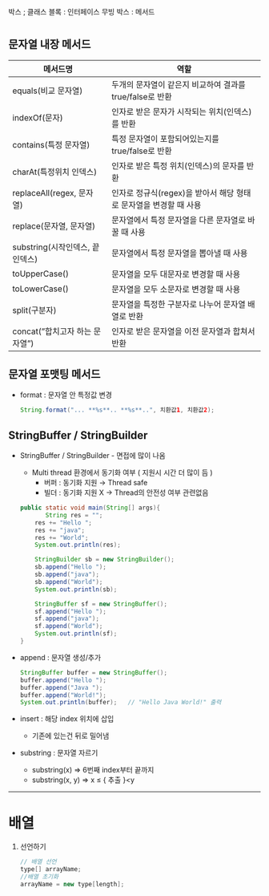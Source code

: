 박스 ; 클래스
블록 : 인터페이스
무빙 박스 : 메서드

# <Method>

## 문자열 내장 메서드

| 메서드명 | 역할 |
| --- | --- |
| equals(비교 문자열) | 두개의 문자열이 같은지 비교하여 결과를 true/false로 반환 |
| indexOf(문자) | 인자로 받은 문자가 시작되는 위치(인덱스)를 반환 |
| contains(특정 문자열) | 특정 문자열이 포함되어있는지를 true/false로 반환 |
| charAt(특정위치 인덱스) | 인자로 받은 특정 위치(인덱스)의 문자를 반환 |
| replaceAll(regex, 문자열) | 인자로 정규식(regex)을 받아서 해당 형태로 문자열을 변경할 때 사용 |
| replace(문자열, 문자열) | 문자열에서 특정 문자열을 다른 문자열로 바꿀 때 사용 |
| substring(시작인덱스, 끝인덱스) | 문자열에서 특정 문자열을 뽑아낼 때 사용 |
| toUpperCase() | 문자열을 모두 대문자로 변경할 때 사용 |
| toLowerCase() | 문자열을 모두 소문자로 변경할 때 사용 |
| split(구분자) | 문자열을 특정한 구분자로 나누어 문자열 배열로 반환 |
| concat(”합치고자 하는 문자열”) | 인자로 받은 문자열을 이전 문자열과 합쳐서 반환 |

## 문자열 포맷팅 메서드

- format : 문자열 안 특정값 변경
    
    ```java
    String.format("... **%s**.. **%s**..", 치환값1, 치환값2);
    ```
    

## StringBuffer / StringBuilder

- StringBuffer / StringBuilder - 면접에 많이 나옴
    - Multi thread 환경에서 동기화 여부 ( 지원시 시간 더 많이 듬 )
        - 버퍼 : 동기화 지원 → Thread safe
        - 빌더 : 동기화 지원 X → Thread의 안전성 여부 관련없음
    
    ```java
    public static void main(String[] args){
    	   String res = "";
        res += "Hello ";
        res += "java";
        res += "World";
        System.out.println(res);
    
        StringBuilder sb = new StringBuilder();
        sb.append("Hello ");
        sb.append("java");
        sb.append("World");
        System.out.println(sb);
    
        StringBuffer sf = new StringBuffer();
        sf.append("Hello ");
        sf.append("java");
        sf.append("World");
        System.out.println(sf);
    }
    ```
    
- append : 문자열 생성/추가
    
    ```java
    StringBuffer buffer = new StringBuffer();
    buffer.append("Hello ");
    buffer.append("Java ");
    buffer.append("World!");
    System.out.println(buffer);   // "Hello Java World!" 출력
    ```
    
- insert :  해당 index 위치에 삽입
    - 기존에 있는건 뒤로 밀어냄
    
- substring : 문자열 자르기
    - substring(x) ⇒ 6번째 index부터 끝까지
    - substring(x, y) ⇒ x ≤ { 추출 }<y
    

---

# 배열

1. 선언하기
    
    ```java
    // 배열 선언
    type[] arrayName;
    //배열 초기화
    arrayName = new type[length];
    ```